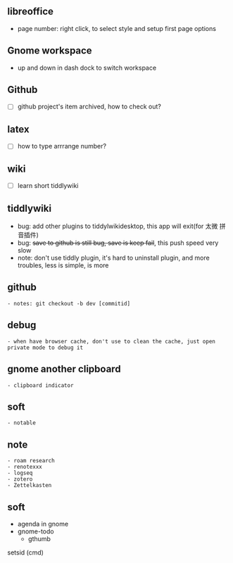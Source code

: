 ## libreoffice
  - page number: right click, to select style and setup first page options

## Gnome workspace
  - up and down in dash dock to switch workspace

## Github
  - [ ] github project's item archived, how to check out?


## latex
  - [ ] how to type arrrange number?


## wiki
  - [ ] learn short tiddlywiki


## tiddlywiki
  <!--- [x] how to add ico image for tiddlywiki website(how to add exist ico)-->
  - bug: add other plugins to tiddylwikidesktop, this app will exit(for 太微 拼音插件)
  - bug: ~~save to github is still bug, save is keep fail~~, this push speed very slow
  - note: don't use tiddly plugin, it's hard to uninstall plugin, and more troubles, less is simple, is more


## github
    - notes: git checkout -b dev [commitid]


## debug
    - when have browser cache, don't use to clean the cache, just open private mode to debug it


## gnome another clipboard
    - clipboard indicator


## soft
    - notable

## note
    - roam research
    - renotexxx
    - logseq
    - zotero
    - Zettelkasten


## soft
  - agenda in gnome
  - gnome-todo
      - gthumb


setsid
(cmd)
